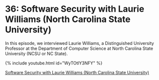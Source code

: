 # 36: Software Security with Laurie Williams (North Carolina State University)

In this episode, we interviewed Laurie Williams, a Distinguished University Professor at the Department of Computer Science at North Carolina State University (NCSU or NC State).

{% include youtube.html id="WyTOtlY3NFY" %}


[Software Security with Laurie Williams (North Carolina State University)](https://podcasters.spotify.com/pod/show/fronteirases/episodes/36-Software-Security-with-Laurie-Williams-North-Carolina-State-University-e25vn50)
